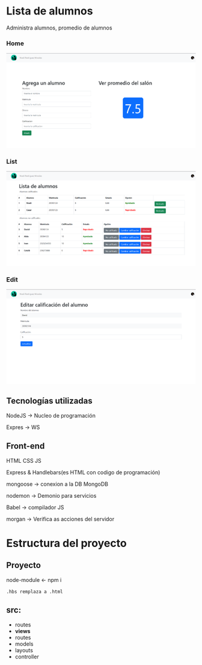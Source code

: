 # Lista de alumnos
Administra alumnos, promedio de alumnos

### Home                       
![](/images/home.png)
### List
![](/images/list.png)
### Edit
![](/images/edit.png)

## Tecnologías utilizadas
NodeJS -> Nucleo de programación

Expres -> WS

## Front-end
HTML
CSS
JS

Express & Handlebars(es HTML con codigo de programación)

mongoose -> conexion a la DB MongoDB

nodemon -> Demonio para servicios

Babel -> compilador JS

morgan -> Verifica as acciones del servidor


# Estructura del proyecto
## Proyecto
node-module <- npm i

    .hbs remplaza a .html

## **src**:
- routes
- **views**
- routes
- models
- layouts
- controller
